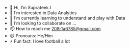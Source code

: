 - 👋 Hi, I’m Suprateek.I
- 👀 I’m interested in Data Analytics
- 🌱 I’m currently learning to understand and play with Data
- 💞️ I’m looking to collaborate on ...
- 📫 How to reach me 208r1a6785@gmail.com
- 😄 Pronouns: He/Him
- ⚡ Fun fact: I love football a lot

<!---
CieloImmortal1003/CieloImmortal1003 is a ✨ special ✨ repository because its `README.md` (this file) appears on your GitHub profile.
You can click the Preview link to take a look at your changes.
--->
